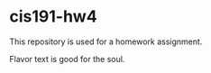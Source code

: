cis191-hw4
==========
This repository is used for a homework assignment.

Flavor text is good for the soul.

